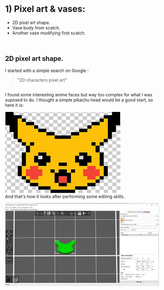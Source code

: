 # 1) Pixel art & vases:
 
* 2D pixel art shape. 
* Vase body from scatch. 
* Another vase modifying first scatch. 
<br><br><br>
## 2D pixel art shape.
I started with a simple search on Google : 
> "2D characters pixel art"
<br>
I found some interesting anime faces but way too complex for what I was suposed to do. I thought a simple pikachu head would be a good start, so here it is:
<br>

![Pika head](pik.jpg)
<br>
And that's how it looks after performing some editing skills.
<br>

![Pika head sliced](Pik-sliced.jpg)

